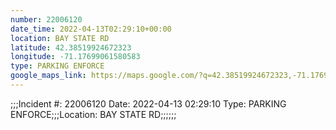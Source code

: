```yaml
---
number: 22006120
date_time: 2022-04-13T02:29:10+00:00
location: BAY STATE RD
latitude: 42.38519924672323
longitude: -71.17699061580583
type: PARKING ENFORCE
google_maps_link: https://maps.google.com/?q=42.38519924672323,-71.17699061580583
---
```


;;;Incident #: 22006120  Date: 2022-04-13 02:29:10   Type: PARKING ENFORCE;;;Location: BAY STATE RD;;;;;;
